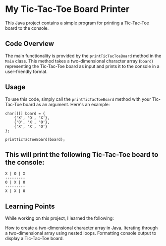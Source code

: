 # My Tic-Tac-Toe Board Printer

This Java project contains a simple program for printing a Tic-Tac-Toe board to the console.

## Code Overview

The main functionality is provided by the `printTicTacToeBoard` method in the `Main` class. This method takes a two-dimensional character array (`board`) representing the Tic-Tac-Toe board as input and prints it to the console in a user-friendly format.

## Usage

To use this code, simply call the `printTicTacToeBoard` method with your Tic-Tac-Toe board as an argument. Here's an example:

```
char[][] board = {
    {'X', 'O', 'X'},
    {'O', 'X', 'O'},
    {'X', 'X', 'O'}
};

printTicTacToeBoard(board);
``` 
## This will print the following Tic-Tac-Toe board to the console:
```
X | O | X
---------
O | X | O
---------
X | X | O
```

## Learning Points
While working on this project, I learned the following:

How to create a two-dimensional character array in Java.
Iterating through a two-dimensional array using nested loops.
Formatting console output to display a Tic-Tac-Toe board.